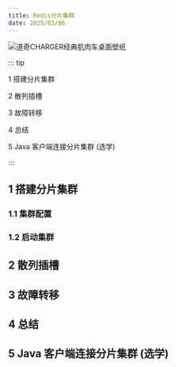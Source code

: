 ```yaml
---
title: Redis分片集群
date: 2025/03/06
---
```


![道奇CHARGER经典肌肉车桌面壁纸](https://bizhi1.com/wp-content/uploads/2024/11/dodge-charger-classic-muscle-car-desktop-wallpaper.jpg)

::: tip

1 搭建分片集群

2 散列插槽

3 故障转移

4 总结

5 Java 客户端连接分片集群 (选学)

:::

## 1 搭建分片集群

### 1.1 集群配置

### 1.2 启动集群

## 2 散列插槽

## 3 故障转移

## 4 总结

## 5 Java 客户端连接分片集群 (选学)
